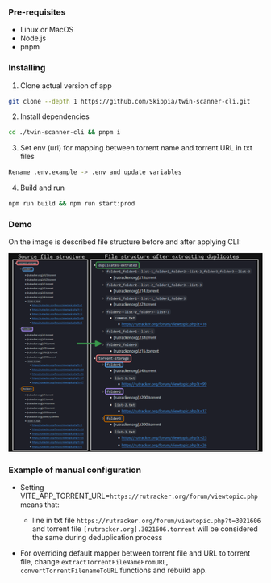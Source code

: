 ### Pre-requisites

- Linux or MacOS
- Node.js
- pnpm

### Installing

1. Clone actual version of app
```sh
git clone --depth 1 https://github.com/Skippia/twin-scanner-cli.git
```
2. Install dependencies
```sh
cd ./twin-scanner-cli && pnpm i
```
3. Set env (url) for mapping between torrent name and torrent URL in txt files
```sh
Rename .env.example -> .env and update variables
```
4. Build and run
```sh
npm run build && npm run start:prod
```

### Demo

On the image is described file structure before and after applying CLI:

![Demo](https://github.com/Skippia/twin-scanner-cli/blob/master/docs/diagram.png?raw=true)

### Example of manual configuration

- Setting VITE_APP_TORRENT_URL=`https://rutracker.org/forum/viewtopic.php` means that:
  - line in txt file `https://rutracker.org/forum/viewtopic.php?t=3021606` and
 torrent file `[rutracker.org].3021606.torrent` will be considered the same during deduplication process

- For overriding default mapper between torrent file and URL to torrent file, change `extractTorrentFileNameFromURL`, `convertTorrentFilenameToURL` functions and rebuild app.
